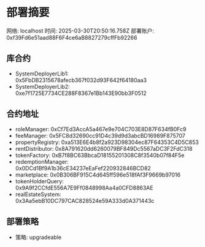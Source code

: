 # 部署摘要

网络: localhost
时间: 2025-03-30T20:50:16.758Z
部署账户: 0xf39Fd6e51aad88F6F4ce6aB8827279cffFb92266

## 库合约

- SystemDeployerLib1: 0x5FbDB2315678afecb367f032d93F642f64180aa3
- SystemDeployerLib2: 0xe7f1725E7734CE288F8367e1Bb143E90bb3F0512

## 合约地址

- roleManager: 0xCf7Ed3AccA5a467e9e704C703E8D87F634fB0Fc9
- feeManager: 0x5FC8d32690cc91D4c39d9d3abcBD16989F875707
- propertyRegistry: 0xa513E6E4b8f2a923D98304ec87F64353C4D5C853
- rentDistributor: 0x8A791620dd6260079BF849Dc5567aDC3F2FdC318
- tokenFactory: 0xB7f8BC63BbcaD18155201308C8f3540b07f84F5e
- redemptionManager: 0x0DCd1Bf9A1b36cE34237eEaFef220932846BCD82
- marketplace: 0x0B306BF915C4d645ff596e518fAf3F9669b97016
- tokenHolderQuery: 0x9A9f2CCfdE556A7E9Ff0848998Aa4a0CFD8863AE
- realEstateSystem: 0x3Aa5ebB10DC797CAC828524e59A333d0A371443c

## 部署策略

- 策略: upgradeable
